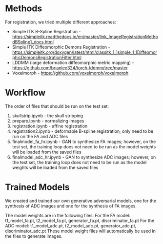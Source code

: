 # Methods

For registration, we tried multiple different approaches:
- Simple ITK B-Spline Registration - https://simpleitk.readthedocs.io/en/master/link_ImageRegistrationMethodBSpline1_docs.html 
- Simple ITK Diffeomorphic Demons Registration - https://simpleitk.org/doxygen/latest/html/classitk_1_1simple_1_1DiffeomorphicDemonsRegistrationFilter.html 
- LDDMM (large deformation diffeomorphic metric mapping) - https://github.com/brianlee324/torch-lddmm/tree/master
- Voxelmorph - https://github.com/voxelmorph/voxelmorph

# Workflow

The order of files that should be run on the test set:
1. skullstrip.ipynb - the skull stripping
2. prepare.ipynb - normalizing images
3. registration.ipynb - affine registration
4. registration2.ipynb - deformable B-spline registration, only need to be run on the FA and ADC files
5. finalmodel_fa_hr.ipynb - GAN to synthesize FA images; however, on the test set, the training loop does not need to be run as the model weights will be loaded from the saved files
6. finalmodel_adc_hr.ipynb - GAN to synthesize ADC images; however, on the test set, the training loop does not need to be run as the model weights will be loaded from the saved files

# Trained Models
We created and trained our own generative adversarial models, one for the synthesis of ADC images and one for the synthesis of FA images.

The model weights are in the following files:
For the FA model: t1_model_fa.pt, t2_model_fa.pt, generator_fa.pt, discriminator_fa.pt
For the ADC model: t1_model_adc.pt, t2_model_adc.pt, generator_adc.pt, discriminator_adc.pt
These model weight files will automatically be used in the files to generate images.
